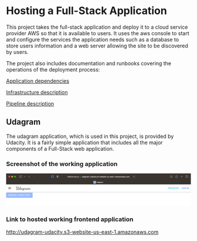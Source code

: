 # Hosting a Full-Stack Application

This project takes the full-stack application and deploy it to a cloud service provider AWS so that it is available to users. It uses the aws console to start and configure the services the application needs such as a database to store users information and a web server allowing the site to be discovered by users. 

The project also includes documentation and runbooks covering the operations of the deployment process:

[Application dependencies](<docs/application_dependencies.md>)

[Infrastructure description](<docs/infrastructure_description.md>)

[Pipeline description](<docs/pipeline_description.md>)

## Udagram

The udagram application, which is used in this project, is provided by Udacity. It is a fairly simple application that includes all the major components of a Full-Stack web application.

### Screenshot of the working application

![Screenshot of the working application](<screenshots/Screenshot of the working application.png>)

### Link to hosted working frontend application

http://udagram-udacity.s3-website-us-east-1.amazonaws.com
